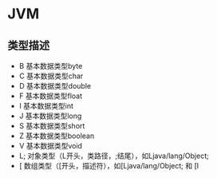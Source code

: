 # JVM

## 类型描述

- B 基本数据类型byte
- C 基本数据类型char
- D 基本数据类型double
- F 基本数据类型float
- I 基本数据类型int
- J 基本数据类型long
- S 基本数据类型short
- Z 基本数据类型boolean
- V 基本数据类型void
- L; 对象类型（L开头，类路径，;结尾），如Ljava/lang/Object;
- [ 数组类型（[开头，描述符），如[Ljava/lang/Object; 和 [I
